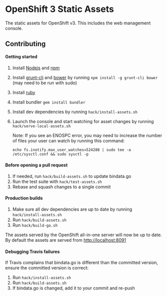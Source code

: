 OpenShift 3 Static Assets
=========================
The static assets for OpenShift v3.  This includes the web management console.

Contributing
------------

#### Getting started
1. Install [Nodejs](http://nodejs.org/) and [npm](https://www.npmjs.org/)
2. Install [grunt-cli](http://gruntjs.com/installing-grunt) and [bower](http://bower.io/) by running `npm install -g grunt-cli bower` (may need to be run with sudo)
3. Install [ruby](https://www.ruby-lang.org/en/)
4. Install bundler `gem install bundler`
5. Install dev dependencies by running `hack/install-assets.sh`
6. Launch the console and start watching for asset changes by running `hack/serve-local-assets.sh`

    Note: If you see an ENOSPC error, you may need to increase the number of files your user can watch by running this command:
    
    ```
    echo fs.inotify.max_user_watches=524288 | sudo tee -a /etc/sysctl.conf && sudo sysctl -p
    ```

#### Before opening a pull request
1. If needed, run `hack/build-assets.sh` to update bindata.go
2. Run the test suite with `hack/test-assets.sh`
3. Rebase and squash changes to a single commit

#### Production builds
1. Make sure all dev dependencies are up to date by running `hack/install-assets.sh`
2. Run `hack/build-assets.sh`
3. Run `hack/build-go.sh`

The assets served by the OpenShift all-in-one server will now be up to date. By default the assets are served from [http://localhost:8091](http://localhost:8091)

#### Debugging Travis failures
If Travis complains that bindata.go is different than the committed version, ensure the committed version is correct:

1. Run `hack/install-assets.sh`
2. Run `hack/build-assets.sh`
3. If bindata.go is changed, add it to your commit and re-push
